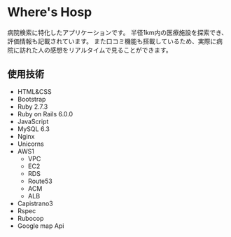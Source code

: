 # Where's Hosp

病院検索に特化したアプリケーションです。
半径1km内の医療施設を探索でき、評価情報も記載されています。
また口コミ機能も搭載しているため、実際に病院に訪れた人の感想をリアルタイムで見ることができます。

## 使用技術

- HTML&CSS
- Bootstrap
- Ruby 2.7.3
- Ruby on Rails 6.0.0
- JavaScript
- MySQL 6.3
- Nginx
- Unicorns 
- AWS1
    - VPC
    - EC2
    - RDS
    - Route53
    - ACM
    - ALB
- Capistrano3
- Rspec
- Rubocop
- Google map Api
